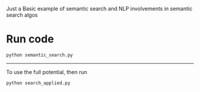 Just a Basic example of semantic search and NLP involvements in semantic search algos
# Run code
```bash
python semantic_search.py
```
---
To use the full potential, then run
```bash
python search_applied.py
```
